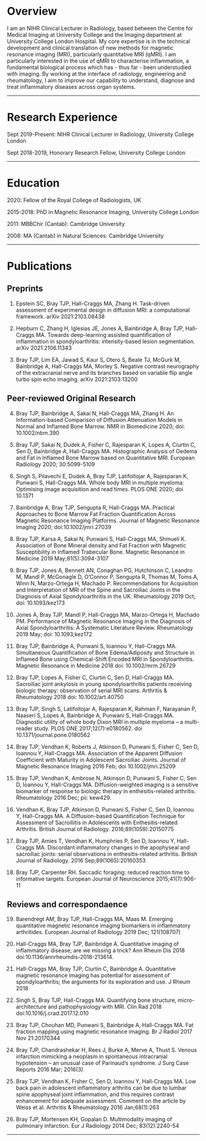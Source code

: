 <h1> Overview </h1>
I am an NIHR Clinical Lecturer in Radiology, based between the Centre for Medical Imaging at University College and the Imaging department at University College London Hospital. My core expertise is in the technical development and clinical translation of new methods for magnetic resonance imaging (MRI), particularly quantitative MRI (qMRI). I am particularly interested in the use of qMRI to characterise inflammation, a fundamental biological process which has - thus far - been understudied with imaging. By working at the interface of radiology, engineering and rheumatology, I aim to improve our capability to understand, diagnose and treat inflammatory diseases across organ systems. 
<hr>

<h1> Research Experience </h1>

Sept 2019-Present: NIHR Clinical Lecturer in Radiology, University College London

Sept 2018-2019, Honorary Research Fellow, University College London
<hr>

<h1> Education </h1>

2020: Fellow of the Royal College of Radiologists, UK

2015-2018: PhD in Magnetic Resonance Imaging, University College London

2011: MBBChir (Cantab): Cambridge University

2008: MA (Cantab) in Natural Sciences: Cambridge University
<hr>

<h1> Publications </h1>

<h2>Preprints</h2>

1.  Epstein SC, Bray TJP, Hall-Craggs MA, Zhang H. Task-driven assessment of experimental design in diffusion MRI: a computational framework. arXiv 2021:2103.08438

2.	Hepburn C, Zhang H, Iglesias JE, Jones A, Bainbridge A, Bray TJP, Hall-Craggs MA. Towards deep-learning assisted quantification of inflammation in spondyloarthritis: intensity-based lesion segmentation. arXiv 2021:2106.11343 

3.	Bray TJP, Lim EA, Jawad S, Kaur S, Otero S, Beale TJ, McGurk M, Bainbridge A, Hall-Craggs MA, Morley S. Negative contrast neurography of the extracranial nerve and its branches based on variable flip angle turbo spin echo imaging. arXiv 2021:2103:13200

<h2>Peer-reviewed Original Research </h2>

4.	Bray TJP, Bainbridge A, Sakai N, Hall-Craggs MA, Zhang H. An Information-based Comparison of Diffusion Attenuation Models in Normal and Inflamed Bone Marrow. NMR in Biomedicine 2020; doi: 10.1002/nbm.390

5.	Bray TJP, Sakai N, Dudek A, Fisher C, Rajesparan K, Lopes A, Ciurtin C, Sen D, Bainbridge A, Hall-Craggs MA. Histographic Analysis of Oedema and Fat in Inflamed Bone Marrow based on Quantitative MRI. European Radiology 2020; 30:5099-5109

6.	Singh S, Pilavechi E, Dudek A, Bray TJP, Latifoltojar A, Rajesparan K, Punwani S, Hall-Craggs MA. Whole body MRI in multiple myeloma: Optimising image acquisition and read times. PLOS ONE 2020; doi 10.1371

7.	Bainbridge A, Bray TJP, Sengupta R, Hall-Craggs MA. Practical Approaches to Bone Marrow Fat Fraction Quantification Across Magnetic Resonance Imaging Platforms. Journal of Magnetic Resonance Imaging 2020; doi:10.1002/jmri.27039	

8.	Bray TJP, Karsa A, Sakai N, Punwani S, Hall-Craggs MA, Shmueli K. Association of Bone Mineral density and Fat Fraction with Magnetic Susceptibility in Inflamed Trabecular Bone. Magnetic Resonance in Medicine 2019 May;81(5):3094-3107

9.	Bray TJP, Jones A, Bennett AN, Conaghan PG, Hutchinson C, Leandro M, Mandl P, McGonagle D, O’Connor P, Sengupta R, Thomas M, Toms A, Winn N, Marzo-Ortega H, Machado P. Recommendations for Acquisition and Interpretation of MRI of the Spine and Sacroiliac Joints in the Diagnosis of Axial Spondyloarthritis in the UK. Rheumatology 2019 Oct; doi: 10.1093/kez173

10.	Jones A, Bray TJP, Mandl P, Hall-Craggs MA, Marzo-Ortega H, Machado PM. Performance of Magnetic Resonance Imaging in the Diagnosis of Axial Spondyloarthritis: A Systematic Literature Review. Rheumatology 2019 May; doi: 10.1093;kez172

11.	Bray TJP, Bainbridge A, Punwani S, Ioannou Y, Hall-Craggs MA. Simultaneous Quantification of Bone Edema/Adiposity and Structure in Inflamed Bone using Chemical-Shift Encoded MRI in Spondyloarthritis. Magnetic Resonance in Medicine 2018 doi: 10.1002/mrm.26729

12.	Bray TJP, Lopes A, Fisher C, Ciurtin C, Sen D, Hall-Craggs MA. Sacroiliac joint ankylosis in young spondyloarthritis patients receiving biologic therapy: observation of serial MRI scans. Arthritis & Rheumatology 2018 doi: 10.1002/art.40750 

13.	Bray TJP, Singh S, Latifoltojar A, Rajesparan K, Rahman F, Narayanan P, Naaseri S, Lopes A, Bainbridge A, Punwani S, Hall-Craggs MA. Diagnostic utility of whole body Dixon MRI in multiple myeloma – a multi-reader study. PLOS ONE 2017;12(7):e0180562. doi 10.1371/journal.pone.0180562 

14.	Bray TJP, Vendhan K, Roberts J, Atkinson D, Punwani S, Fisher C, Sen D, Ioannou Y, Hall-Craggs MA. Association of the Apparent Diffusion Coefficient with Maturity in Adolescent Sacroiliac Joints. Journal of Magnetic Resonance Imaging 2016 Feb; doi 10.1002/jmri.25209

15.	Bray TJP, Vendhan K, Ambrose N, Atkinson D, Punwani S, Fisher C, Sen D, Ioannou Y, Hall-Craggs MA. Diffusion-weighted imaging is a sensitive biomarker of response to biologic therapy in enthesitis-related arthritis. Rheumatology 2016 Dec; pii: kew429.

16.	Vendhan K, Bray TJP, Atkinson D, Punwani S, Fisher C, Sen D, Ioannou Y, Hall-Craggs MA. A Diffusion-based Quantification Technique for Assessment of Sacroiliitis in Adolescents with Enthesitis-related Arthritis. British Journal of Radiology. 2016;89(1059):20150775

17.	Bray TJP, Amies T, Vendhan K, Humphries P, Sen D, Ioannou Y, Hall-Craggs MA. Discordant inflammatory changes in the apophyseal and sacroiliac joints: serial observations in enthesitis-related arthritis. British Journal of Radiology. 2016 Sep;89(1065):20160353

18.	Bray TJP, Carpenter RH. Saccadic foraging: reduced reaction time to informative targets. European Journal of Neuroscience 2015;41(7):906-11

<h2>Reviews and correspondaence </h2>

19.	Barendregt AM, Bray TJP, Hall-Craggs MA, Maas M. Emerging quantitative magnetic resonance imaging biomarkers in inflammatory arthritides. European Journal of Radiology 2019 Dec; 121(108707)

20.	Hall-Craggs MA, Bray TJP, Bainbridge A. Quantitative imaging of inflammatory disease; are we missing a trick? Ann Rheum Dis 2018 doi:10.1136/annrheumdis-2018-213614.

21.	Hall-Craggs MA, Bray TJP, Ciurtin C, Bainbridge A. Quantitative magnetic resonance imaging has potential for assessment of spondyloarthritis; the arguments for its exploration and use. J Rheum 2018

22.	Singh S, Bray TJP, Hall-Craggs MA. Quantifying bone structure, micro-architecture and pathophysiology with MRI. Clin Rad 2018 doi:10.1016/j.crad.2017.12.010

23.	Bray TJP, Chouhan MD, Punwani S, Bainbridge A, Hall-Craggs MA. Fat fraction mapping using magnetic resonance imaging. Br J Radiol 2017 Nov 21:20170344

24.	Bray TJP, Chandrashekar H, Rees J, Burke A, Merve A, Thust S. Venous infarction mimicking a neoplasm in spontaneous intracranial hypotension – an unusual case of Parinaud’s syndrome. J Surg Case Reports 2016 Mar; 2016(3)

25.	Bray TJP, Vendhan K, Fisher C, Sen D, Ioannou Y, Hall-Craggs MA. Low back pain in adolescent inflammatory arthritis can be due to lumbar spine apophyseal joint inflammation, and this requires contrast enhancement for adequate assessment. Comment on the article by Weiss et al. Arthritis & Rheumatology 2016 Jan;68(1):263

26.	Bray TJP, Mortensen KH, Gopalan D. Multimodality imaging of pulmonary infarction. Eur J Radiology 2014 Dec; 83(12):2240-54
<hr>

